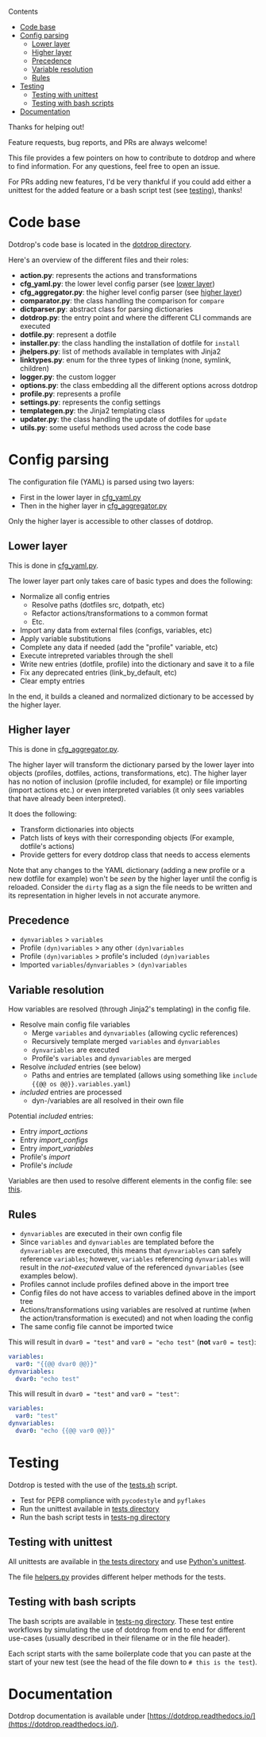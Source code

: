 Contents

* [Code base](#code-base)
* [Config parsing](#config-parsing)
  * [Lower layer](#lower-layer)
  * [Higher layer](#higher-layer)
  * [Precedence](#precedence)
  * [Variable resolution](#variable-resolution)
  * [Rules](#rules)
* [Testing](#testing)
  * [Testing with unittest](#testing-with-unittest)
  * [Testing with bash scripts](#testing-with-bash-scripts)
* [Documentation](#documentation)

Thanks for helping out!

Feature requests, bug reports, and PRs are always welcome!

This file provides a few pointers on how to contribute to dotdrop
and where to find information. For any questions, feel free to open an issue.

For PRs adding new features, I'd be very thankful if you could add either
a unittest for the added feature or a bash script test (see [testing](#testing)), thanks!

# Code base

Dotdrop's code base is located in the [dotdrop directory](/dotdrop).

Here's an overview of the different files and their roles:

* **action.py**: represents the actions and transformations
* **cfg_yaml.py**: the lower level config parser (see [lower layer](#lower-layer))
* **cfg_aggregator.py**: the higher level config parser (see [higher layer](#higher-layer))
* **comparator.py**: the class handling the comparison for `compare`
* **dictparser.py**: abstract class for parsing dictionaries
* **dotdrop.py**: the entry point and where the different CLI commands are executed
* **dotfile.py**: represent a dotfile
* **installer.py**: the class handling the installation of dotfile for `install`
* **jhelpers.py**: list of methods available in templates with Jinja2
* **linktypes.py**: enum for the three types of linking (none, symlink, children)
* **logger.py**: the custom logger
* **options.py**: the class embedding all the different options across dotdrop
* **profile.py**: represents a profile
* **settings.py**: represents the config settings
* **templategen.py**: the Jinja2 templating class
* **updater.py**: the class handling the update of dotfiles for `update`
* **utils.py**: some useful methods used across the code base

# Config parsing

The configuration file (YAML) is parsed using two layers:

  * First in the lower layer in [cfg_yaml.py](/dotdrop/cfg_yaml.py)
  * Then in the higher layer in [cfg_aggregator.py](/dotdrop/cfg_aggregator.py)

Only the higher layer is accessible to other classes of dotdrop.

## Lower layer

This is done in [cfg_yaml.py](/dotdrop/cfg_yaml.py).

The lower layer part only takes care of basic types
and does the following:
  * Normalize all config entries
    * Resolve paths (dotfiles src, dotpath, etc)
    * Refactor actions/transformations to a common format
    * Etc.
  * Import any data from external files (configs, variables, etc)
  * Apply variable substitutions
  * Complete any data if needed (add the "profile" variable, etc)
  * Execute intrepreted variables through the shell
  * Write new entries (dotfile, profile) into the dictionary and save it to a file
  * Fix any deprecated entries (link_by_default, etc)
  * Clear empty entries

In the end, it builds a cleaned and normalized dictionary to be accessed by the higher layer.

## Higher layer

This is done in [cfg_aggregator.py](/dotdrop/cfg_aggregator.py).

The higher layer will transform the dictionary parsed by the lower layer
into objects (profiles, dotfiles, actions, transformations, etc).
The higher layer has no notion of inclusion (profile included, for example) or
file importing (import actions etc.) or even interpreted variables
(it only sees variables that have already been interpreted).

It does the following:
  * Transform dictionaries into objects
  * Patch lists of keys with their corresponding objects (For example, dotfile's actions)
  * Provide getters for every dotdrop class that needs to access elements

Note that any changes to the YAML dictionary (adding a new profile or a new dotfile for
example) won't be *seen* by the higher layer until the config is reloaded. Consider the
`dirty` flag as a sign the file needs to be written and its representation in higher
levels in not accurate anymore.

## Precedence

* `dynvariables` > `variables`
* Profile `(dyn)variables` > any other `(dyn)variables`
* Profile `(dyn)variables` > profile's included `(dyn)variables`
* Imported `variables`/`dynvariables` > `(dyn)variables`

## Variable resolution

How variables are resolved (through Jinja2's
templating) in the config file.

* Resolve main config file variables
  * Merge `variables` and `dynvariables` (allowing cyclic references)
  * Recursively template merged `variables` and `dynvariables`
  * `dynvariables` are executed
  * Profile's `variables` and `dynvariables` are merged
* Resolve *included* entries (see below)
  * Paths and entries are templated
    (allows using something like `include {{@@ os @@}}.variables.yaml`)
* *included* entries are processed
  * dyn-/variables are all resolved in their own file

Potential *included* entries:

* Entry *import_actions*
* Entry *import_configs*
* Entry *import_variables*
* Profile's *import*
* Profile's *include*

Variables are then used to resolve different elements in the config file:
see [this](docs/config.md#variables).

## Rules

* `dynvariables` are executed in their own config file
* Since `variables` and `dynvariables` are templated before the `dynvariables`
  are executed, this means that `dynvariables` can safely reference `variables`; however,
  `variables` referencing `dynvariables` will result in the *not-executed* value of the
  referenced `dynvariables` (see examples below).
* Profiles cannot include profiles defined above in the import tree
* Config files do not have access to variables defined above in the import tree
* Actions/transformations using variables are resolved at runtime
  (when the action/transformation is executed) and not when loading the config
* The same config file cannot be imported twice

This will result in `dvar0 = "test"` and `var0 = "echo test"` (**not** `var0 = test`):
```yaml
variables:
  var0: "{{@@ dvar0 @@}}"
dynvariables:
  dvar0: "echo test"
```

This will result in `dvar0 = "test"` and `var0 = "test"`:
```yaml
variables:
  var0: "test"
dynvariables:
  dvar0: "echo {{@@ var0 @@}}"
```


# Testing

Dotdrop is tested with the use of the [tests.sh](/tests.sh) script.

* Test for PEP8 compliance with `pycodestyle` and `pyflakes`
* Run the unittest available in [tests directory](/tests)
* Run the bash script tests in [tests-ng directory](tests-ng)

## Testing with unittest

All unittests are available in [the tests directory](/tests)
and use [Python's unittest](https://docs.python.org/3/library/unittest.html).

The file [helpers.py](/tests/helpers.py) provides different helper methods
for the tests.

## Testing with bash scripts

The bash scripts are available in [tests-ng directory](tests-ng).
These test entire workflows by simulating the use of dotdrop from end to end
for different use-cases (usually described in their filename or in the file header).

Each script starts with the same boilerplate code that you can paste at the
start of your new test (see the head of the file down to `# this is the test`).

# Documentation

Dotdrop documentation is available under [https://dotdrop.readthedocs.io/](https://dotdrop.readthedocs.io/).
